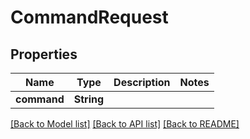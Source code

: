# CommandRequest

## Properties

Name | Type | Description | Notes
------------ | ------------- | ------------- | -------------
**command** | **String** |  | 

[[Back to Model list]](../README.md#documentation-for-models) [[Back to API list]](../README.md#documentation-for-api-endpoints) [[Back to README]](../README.md)



